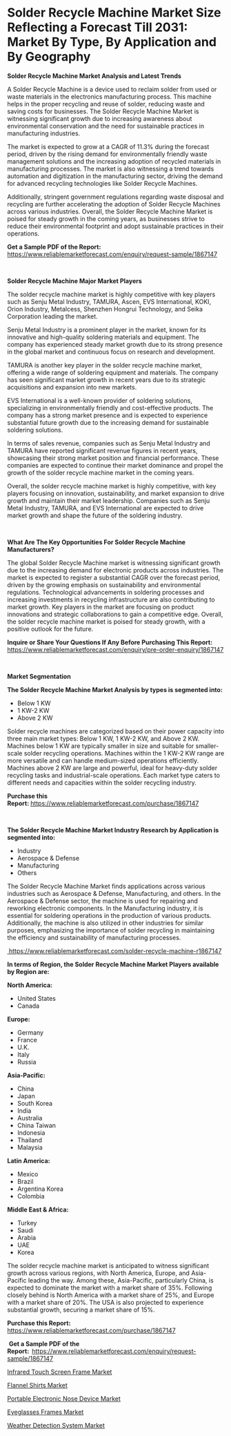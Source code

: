 <p><h1>Solder Recycle Machine Market Size Reflecting a Forecast Till 2031: Market By Type, By Application and By Geography</h1></p><p><strong>Solder Recycle Machine Market Analysis and Latest Trends</strong></p>
<p><p>A Solder Recycle Machine is a device used to reclaim solder from used or waste materials in the electronics manufacturing process. This machine helps in the proper recycling and reuse of solder, reducing waste and saving costs for businesses. The Solder Recycle Machine Market is witnessing significant growth due to increasing awareness about environmental conservation and the need for sustainable practices in manufacturing industries.</p><p>The market is expected to grow at a CAGR of 11.3% during the forecast period, driven by the rising demand for environmentally friendly waste management solutions and the increasing adoption of recycled materials in manufacturing processes. The market is also witnessing a trend towards automation and digitization in the manufacturing sector, driving the demand for advanced recycling technologies like Solder Recycle Machines.</p><p>Additionally, stringent government regulations regarding waste disposal and recycling are further accelerating the adoption of Solder Recycle Machines across various industries. Overall, the Solder Recycle Machine Market is poised for steady growth in the coming years, as businesses strive to reduce their environmental footprint and adopt sustainable practices in their operations.</p></p>
<p><strong>Get a Sample PDF of the Report:&nbsp;</strong> <a href="https://www.reliablemarketforecast.com/enquiry/request-sample/1867147">https://www.reliablemarketforecast.com/enquiry/request-sample/1867147</a></p>
<p>&nbsp;</p>
<p><strong>Solder Recycle Machine Major Market Players</strong></p>
<p><p>The solder recycle machine market is highly competitive with key players such as Senju Metal Industry, TAMURA, Ascen, EVS International, KOKI, Orion Industry, Metalcess, Shenzhen Hongrui Technology, and Seika Corporation leading the market.</p><p>Senju Metal Industry is a prominent player in the market, known for its innovative and high-quality soldering materials and equipment. The company has experienced steady market growth due to its strong presence in the global market and continuous focus on research and development.</p><p>TAMURA is another key player in the solder recycle machine market, offering a wide range of soldering equipment and materials. The company has seen significant market growth in recent years due to its strategic acquisitions and expansion into new markets.</p><p>EVS International is a well-known provider of soldering solutions, specializing in environmentally friendly and cost-effective products. The company has a strong market presence and is expected to experience substantial future growth due to the increasing demand for sustainable soldering solutions.</p><p>In terms of sales revenue, companies such as Senju Metal Industry and TAMURA have reported significant revenue figures in recent years, showcasing their strong market position and financial performance. These companies are expected to continue their market dominance and propel the growth of the solder recycle machine market in the coming years.</p><p>Overall, the solder recycle machine market is highly competitive, with key players focusing on innovation, sustainability, and market expansion to drive growth and maintain their market leadership. Companies such as Senju Metal Industry, TAMURA, and EVS International are expected to drive market growth and shape the future of the soldering industry.</p></p>
<p>&nbsp;</p>
<p><strong>What Are The Key Opportunities For Solder Recycle Machine Manufacturers?</strong></p>
<p><p>The global Solder Recycle Machine market is witnessing significant growth due to the increasing demand for electronic products across industries. The market is expected to register a substantial CAGR over the forecast period, driven by the growing emphasis on sustainability and environmental regulations. Technological advancements in soldering processes and increasing investments in recycling infrastructure are also contributing to market growth. Key players in the market are focusing on product innovations and strategic collaborations to gain a competitive edge. Overall, the solder recycle machine market is poised for steady growth, with a positive outlook for the future.</p></p>
<p><strong>Inquire or Share Your Questions If Any Before Purchasing This Report:</strong> <a href="https://www.reliablemarketforecast.com/enquiry/pre-order-enquiry/1867147">https://www.reliablemarketforecast.com/enquiry/pre-order-enquiry/1867147</a></p>
<p>&nbsp;</p>
<p><strong>Market Segmentation</strong></p>
<p><strong>The Solder Recycle Machine Market Analysis by types is segmented into:</strong></p>
<p><ul><li>Below 1 KW</li><li>1 KW-2 KW</li><li>Above 2 KW</li></ul></p>
<p><p>Solder recycle machines are categorized based on their power capacity into three main market types: Below 1 KW, 1 KW-2 KW, and Above 2 KW. Machines below 1 KW are typically smaller in size and suitable for smaller-scale solder recycling operations. Machines within the 1 KW-2 KW range are more versatile and can handle medium-sized operations efficiently. Machines above 2 KW are large and powerful, ideal for heavy-duty solder recycling tasks and industrial-scale operations. Each market type caters to different needs and capacities within the solder recycling industry.</p></p>
<p><strong>Purchase this Report:&nbsp;</strong><a href="https://www.reliablemarketforecast.com/purchase/1867147">https://www.reliablemarketforecast.com/purchase/1867147</a></p>
<p>&nbsp;</p>
<p><strong>The Solder Recycle Machine Market Industry Research by Application is segmented into:</strong></p>
<p><ul><li>Industry</li><li>Aerospace & Defense</li><li>Manufacturing</li><li>Others</li></ul></p>
<p><p>The Solder Recycle Machine Market finds applications across various industries such as Aerospace & Defense, Manufacturing, and others. In the Aerospace & Defense sector, the machine is used for repairing and reworking electronic components. In the Manufacturing industry, it is essential for soldering operations in the production of various products. Additionally, the machine is also utilized in other industries for similar purposes, emphasizing the importance of solder recycling in maintaining the efficiency and sustainability of manufacturing processes.</p></p>
<p><a href="https://www.reliablemarketforecast.com/solder-recycle-machine-r1867147">&nbsp;https://www.reliablemarketforecast.com/solder-recycle-machine-r1867147</a></p>
<p><strong>In terms of Region, the Solder Recycle Machine Market Players available by Region are:</strong></p>
<p>
    <p> <strong> North America: </strong>
        <ul>
            <li>United States</li>
            <li>Canada</li>
        </ul>
        </p> 
    <p> <strong> Europe: </strong>
        <ul>
            <li>Germany</li>
            <li>France</li>
            <li>U.K.</li>
            <li>Italy</li>
            <li>Russia</li>
        </ul>
        </p> 
    <p> <strong> Asia-Pacific: </strong>
        <ul>
            <li>China</li>
            <li>Japan</li>
            <li>South Korea</li>
            <li>India</li>
            <li>Australia</li>
            <li>China Taiwan</li>
            <li>Indonesia</li>
            <li>Thailand</li>
            <li>Malaysia</li>
        </ul>
        </p> 
    <p> <strong> Latin America: </strong>
        <ul>
            <li>Mexico</li>
            <li>Brazil</li>
            <li>Argentina Korea</li>
            <li>Colombia</li>
        </ul>
        </p> 
    <p> <strong> Middle East & Africa: </strong>
        <ul>
            <li>Turkey</li>
            <li>Saudi</li>
            <li>Arabia</li>
            <li>UAE</li>
            <li>Korea</li>
        </ul>
    </p>
    </p>
<p><p>The solder recycle machine market is anticipated to witness significant growth across various regions, with North America, Europe, and Asia-Pacific leading the way. Among these, Asia-Pacific, particularly China, is expected to dominate the market with a market share of 35%. Following closely behind is North America with a market share of 25%, and Europe with a market share of 20%. The USA is also projected to experience substantial growth, securing a market share of 15%.</p></p>
<p><strong>Purchase this Report: </strong><a href="https://www.reliablemarketforecast.com/purchase/1867147">https://www.reliablemarketforecast.com/purchase/1867147</a></p>
<p>&nbsp;<strong>Get a Sample PDF of the Report:&nbsp;&nbsp;</strong><a href="https://www.reliablemarketforecast.com/enquiry/request-sample/1867147">https://www.reliablemarketforecast.com/enquiry/request-sample/1867147</a></p>
<p><strong></strong></p>
<p><p><a href="https://medium.com/@samantha.welch56767/insights-into-the-infrared-touch-screen-frame-industry-market-financial-status-market-size-and-730506703af2">Infrared Touch Screen Frame Market</a></p><p><a href="https://medium.com/@sofyanbudiaman1_67863/evaluating-global-flannel-shirts-market-trends-and-growth-opportunities-by-region-type-cotton-43fdb4a3f881">Flannel Shirts Market</a></p><p><a href="https://github.com/wrwgzwbr35/Market-Research-Report-List-2/blob/main/portable-electronic-nose-device-market.md">Portable Electronic Nose Device Market</a></p><p><a href="https://medium.com/@holtman5974/eyeglasses-frames-market-share-size-trends-industry-analysis-report-by-application-09825d2f2848">Eyeglasses Frames Market</a></p><p><a href="https://github.com/mdhefjumiah/Market-Research-Report-List-2/blob/main/weather-detection-system-market.md">Weather Detection System Market</a></p></p>